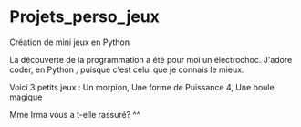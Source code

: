 # Projets_perso_jeux
Création de mini jeux en Python

La découverte de la programmation a été pour moi un électrochoc. 
J'adore coder, en Python , puisque c'est celui que je connais le mieux.

Voici 3 petits jeux : 
Un morpion, 
Une forme de Puissance 4, 
Une boule magique

Mme Irma vous a t-elle rassuré? ^^ 

